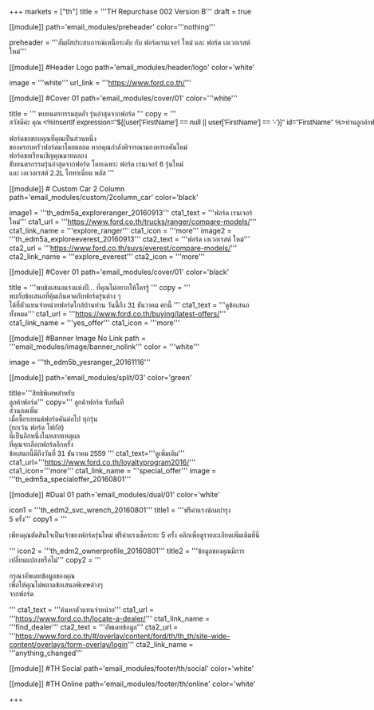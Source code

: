 +++
markets = ["th"]
title = '''TH Repurchase 002 Version B'''
draft = true


[[module]]
path='email_modules/preheader'
color='''nothing'''

preheader = '''สัมผัสประสบการณ์เหนือระดับ กับ ฟอร์ดเรนเจอร์ ใหม่ และ ฟอร์ด เอเวอเรสต์ ใหม่'''

[[module]] #Header Logo
path='email_modules/header/logo'
color='white'

  image = '''white'''
  url_link = '''https://www.ford.co.th/'''

[[module]] #Cover 01
path='email_modules/cover/01'
color='''white'''

  title = '''
    <span style="font-family:Tahoma, Verdana, Sans-serif;white-space:nowrap;">พบยนตรกรรมสุดล้ำ</span>
    <span style="font-family:Tahoma, Verdana, Sans-serif;white-space:nowrap;">รุ่นล่าสุดจากฟอร์ด</span>
  '''
  copy = '''<span style="font-family:Tahoma, Verdana, Sans-serif">
<span style="font-family:Tahoma, Verdana, Sans-serif;white-space:nowrap;">สวัสดีค่ะ คุณ <%InsertIf expression="${(user['FirstName'] == null || user['FirstName'] == '-')}" id="FirstName" %>ท่านลูกค้าฟอร์ด<%/InsertIf%> <%InsertElse%> <%${user['FirstName']}%> <%/InsertElse%></span><br /><br />
<span style="font-family:Tahoma, Verdana, Sans-serif;white-space:nowrap;">ฟอร์ดขอขอบคุณที่คุณเป็นส่วนหนึ่ง</span><br /><span style="font-family:Tahoma, Verdana, Sans-serif;">ของ</span><span style="font-family:Tahoma, Verdana, Sans-serif;white-space:nowrap;">ครอบครัวฟอร์ดมาโดยตลอด</span>
<span style="font-family:Tahoma, Verdana, Sans-serif;white-space:nowrap;">หากคุณกำลังพิจารณามองหารถคันใหม่</span>
<span style="font-family:Tahoma, Verdana, Sans-serif;white-space:nowrap;">ฟอร์ดขอเรียนเชิญคุณมาทดลอง</span><br />
<span style="font-family:Tahoma, Verdana, Sans-serif;white-space:nowrap;">ขับยนตรกรรมรุ่นล่าสุดจากฟอร์ด</span>
<span style="font-family:Tahoma, Verdana, Sans-serif;white-space:nowrap;">โดยเฉพาะ ฟอร์ด เรนเจอร์ 6 รุ่นใหม่</span>
<span style="font-family:Tahoma, Verdana, Sans-serif;white-space:nowrap;">และ เอเวอเรสต์ 2.2L ไททาเนี่ยม พลัส</span>
</span>'''

[[module]] # Custom Car 2 Column
path='email_modules/custom/2column_car'
color='black'

  image1 = '''th_edm5a_exploreranger_20160913'''
  cta1_text = '''<span style="font-family:Tahoma, Verdana, Sans-serif">ฟอร์ด เรนเจอร์ ใหม่</span>'''
  cta1_url = '''https://www.ford.co.th/trucks/ranger/compare-models/'''
  cta1_link_name = '''explore_ranger'''
  cta1_icon = '''more'''
  image2 = '''th_edm5a_exploreeverest_20160913'''
  cta2_text = '''<span style="font-family:Tahoma, Verdana, Sans-serif">ฟอร์ด เอเวอเรสต์ ใหม่</span>'''
  cta2_url = '''https://www.ford.co.th/suvs/everest/compare-models/'''
  cta2_link_name = '''explore_everest'''
  cta2_icon = '''more'''

[[module]] #Cover 01
path='email_modules/cover/01'
color='black'

  title = '''<span style="font-family:Tahoma, Verdana, Sans-serif; white-space:nowrap;">พบข้อเสนอแรงแห่งปี...</span>
             <span style="font-family:Tahoma, Verdana, Sans-serif; white-space:nowrap;">ที่คุณไม่อยากให้ใครรู้ </span>'''
  copy = '''<span style="font-family:Tahoma, Verdana, Sans-serif;">
  <span style="white-space:nowrap;">พบกับข้อเสนอที่คุ้มเกินคาด</span>กับ<span style="white-space:nowrap;">ฟอร์ดรุ่นต่าง ๆ</span><br />
  <span style="white-space:nowrap;">ได้ที่ตัวแทนจำหน่ายฟอร์ดใกล้บ้านท่าน</span>
  <span style="white-space:nowrap;">วันนี้ถึง 31 ธันวาคม ศกนี้</span>
  </span>'''
  cta1_text = '''<span style="font-family:Tahoma, Verdana, Sans-serif">ดูข้อเสนอทั้งหมด</span>'''
  cta1_url = '''https://www.ford.co.th/buying/latest-offers/'''
  cta1_link_name = '''yes_offer'''
  cta1_icon = '''more'''

[[module]] #Banner Image No Link
path = '''email_modules/image/banner_nolink'''
color = '''white'''

  image = '''th_edm5b_yesranger_20161116'''

[[module]]
path='email_modules/split/03'
color='green'

title='''<span style="font-family:Tahoma, Verdana, Sans-serif">สิทธิพิเศษสำหรับ<br />ลูกค้าฟอร์ด</span>'''
copy='''<span style="font-family:Tahoma, Verdana, Sans-serif;">
  <span style="white-space:nowrap;">ลูกค้าฟอร์ด รับทันที </span><br />
  ส่วนลดเพิ่ม  <span style="color:#FFFFFF;">10,000 บาท</span><br />
  <span style="white-space:nowrap;">เมื่อซื้อรถยนต์ฟอร์ดคันต่อไป ทุกรุ่น</span><br />
  <span style="white-space:nowrap;">(ยกเว้น ฟอร์ด โฟกัส)</span><br />
  <span style="white-space:nowrap;">นี่เป็นอีกหนึ่งในหลายเหตุผล</span><br />
  <span style="white-space:nowrap;">ที่คุณจะเลือกฟอร์ดอีกครั้ง</span><br />
  <span style="white-space:nowrap;">ข้อเสนอนี้มีถึงวันที่ 31 ธันวาคม 2559</span>
</span>'''
cta1_text='''<span style="font-family:Tahoma, Verdana, Sans-serif">ดูเพิ่มเติม</span>'''
cta1_url='''https://www.ford.co.th/loyaltyprogram2016/'''
cta1_icon='''more'''
cta1_link_name = '''special_offer'''
image = '''th_edm5a_specialoffer_20160801'''

[[module]] #Dual 01
path='email_modules/dual/01'
color='white'

  icon1 = '''th_edm2_svc_wrench_20160801'''
  title1 = '''<span style="font-family:Tahoma, Verdana, Sans-serif">ฟรีค่าแรงซ่อมบำรุง<br />5 ครั้ง</span>'''
  copy1 = '''<span style="font-family:Tahoma, Verdana, Sans-serif">
  
<span style=" white-space:nowrap;">เพียงคุณตัดสินใจเป็นเจ้าของฟอร์ดรุ่นใหม่</span> 
<span style=" white-space:nowrap;">ฟรีค่าแรงเช็คระยะ 5 ครั้ง</span> 
<span style=" white-space:nowrap;">คลิกเพื่อดูรายละเอียดเพิ่มเติมที่นี่</span>

</span>'''
  icon2 = '''th_edm2_ownerprofile_20160801'''
  title2 = '''<span style="font-family:Tahoma, Verdana, Sans-serif">ข้อมูลของคุณมีการ<br />เปลี่ยนแปลงหรือไม่</span>'''
  copy2 = '''<span style="font-family:Tahoma, Verdana, Sans-serif">
  
กรุณาอัพเดทข้อมูลของคุณ <br />
<span style=" white-space:nowrap;">เพื่อให้คุณ</span><span style=" white-space:nowrap;">ไม่พลาด</span><span style=" white-space:nowrap;">ข้อเสนอ</span><span style=" white-space:nowrap;">พิเศษ</span>ต่างๆ <br />
<span style=" white-space:nowrap;">จากฟอร์ด</span>
  
</span>'''
  cta1_text = '''<span style="font-family:Tahoma, Verdana, Sans-serif">ค้นหาตัวแทนจำหน่าย</span>'''
  cta1_url = '''https://www.ford.co.th/locate-a-dealer/'''
  cta1_link_name = '''find_dealer'''
  cta2_text = '''<span style="font-family:Tahoma, Verdana, Sans-serif">อัพเดทข้อมูล</span>'''
  cta2_url = '''https://www.ford.co.th/#/overlay/content/ford/th/th_th/site-wide-content/overlays/form-overlay/login'''
  cta2_link_name = '''anything_changed'''


[[module]] #TH Social
path='email_modules/footer/th/social'
color='white'

[[module]] #TH Online
path='email_modules/footer/th/online'
color='white'

+++